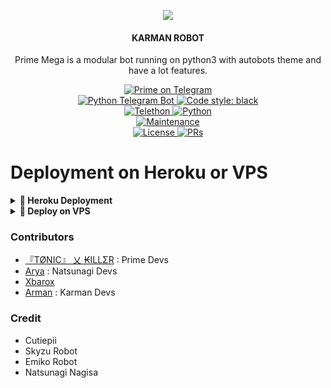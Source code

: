 <p align="center">
  <img src="https://telegra.ph/file/3f4c55755b365077bfc05.jpg">
</p>

<h4><p align="center"> KARMAN ROBOT </p></h4>

<p align="center">Prime Mega is a modular bot running on python3 with autobots theme and have a lot features.</p>

<p align="center">
<a href="https://t.me/PrimeMegaBot"> <img src="https://img.shields.io/badge/Prime-Mega-blue?&logo=telegram" alt="Prime on Telegram" /> </a><br>
<a href="https://python-telegram-bot.org"> <img src="https://img.shields.io/badge/PTB-13.9.0-white?&style=flat-round&logo=github" alt="Python Telegram Bot" /> </a>
<a href="https://github.com/psf/black"><img alt="Code style: black" src="https://img.shields.io/badge/code%20style-black-000000.svg"></a><br>
<a href="https://docs.telethon.dev"> <img src="https://img.shields.io/badge/Telethon-1.24.0-red?&style=flat-round&logo=github" alt="Telethon" /> </a>
<a href="https://docs.python.org"> <img src="https://img.shields.io/badge/Python-3.10.1-purple?&style=flat-round&logo=python" alt="Python" /> </a><br>
<a href="https://GitHub.com/Tonic990/PrimeMega"> <img src="https://img.shields.io/badge/Maintained-Yes-yellow.svg" alt="Maintenance" /> </a><br>
<a href="https://github.com/Tonic990/PrimeMega/blob/main/LICENSE"> <img src="https://img.shields.io/badge/License-GPLv3-blue.svg" alt="License" /> </a>
<a href="https://makeapullrequest.com"> <img src="https://img.shields.io/badge/PRs-Welcome-blue.svg?style=flat-round" alt="PRs" /> </a>
</p>

# Deployment on Heroku or VPS

<details>
<summary><b> 🚀 Heroku Deployment</b></summary>
<br>
<h4>Click the button below to deploy Prime on Heroku!</h4>    
<a href="https://heroku.com/deploy?template=https://github.com/ArmanGG01/KarmanRobot"><img src="https://img.shields.io/badge/Deploy%20To%20Heroku-blueviolet?style=for-the-badge&logo=heroku" width="200""/></a>

<h4>Click the button below to deploy Prime on heroku Bot!</h4>
<a href="https://telegram.dog/XTZ_HerokuBot?start=VG9uaTg4MC9QcmltZU1lZ2EgTWFzdGVy"><img src="https://img.shields.io/badge/Deploy%20To%20Bot%20Telegram-blue?style=for-the-badge&logo=telegram" width="200""/></a>
</details>

<details>
<summary><b>🔗 Deploy on VPS</b></summary>
<br>
    
### Tutorial Deploy on VPS
```console
root@PrimeMega~ $ screen -S KarmanRobot
root@PrimeMega~ $ git clone https://github.com/ArmanGG01/KarmanRobot
root@PrimeMega~ $ cd KarmanRobot
root@PrimeMega~ $ pip3 install -U -r requirements.txt
root@PrimeMega~ $ cp prime.env .env
root@PrimeMega~ $ nano .env
root@PrimeMega~ $ bash start
```

</details>

### Contributors
- [『TØNIC』 乂 ₭ILLΣR](https://github.com/Tonic990) : Prime Devs
- [Arya](https://github.com/aryazakaria01) : Natsunagi Devs
- [Xbarox](https://github.com/Xbaroxx)
- [Arman](https://github.com/ArmanGG01) : Karman Devs

### Credit
- Cutiepii
- Skyzu Robot
- Emiko Robot
- Natsunagi Nagisa
